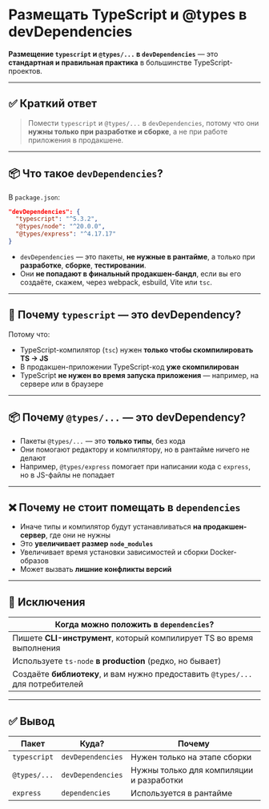 # Размещать TypeScript и @types в devDependencies

**Размещение `typescript` и `@types/...` в `devDependencies`** — это **стандартная и правильная практика** в большинстве TypeScript-проектов.

---

## ✅ Краткий ответ

> Помести `typescript` и `@types/...` в `devDependencies`, потому что они **нужны только при разработке и сборке**, а не при работе приложения в продакшене.

---

## 📦 Что такое `devDependencies`?

В `package.json`:

```json
"devDependencies": {
  "typescript": "^5.3.2",
  "@types/node": "^20.0.0",
  "@types/express": "^4.17.17"
}
```

* `devDependencies` — это пакеты, **не нужные в рантайме**, а только при **разработке**, **сборке**, **тестировании**.
* Они **не попадают в финальный продакшен-бандл**, если вы его создаёте, скажем, через webpack, esbuild, Vite или `tsc`.

---

## 🎯 Почему `typescript` — это devDependency?

Потому что:

* TypeScript-компилятор (`tsc`) нужен **только чтобы скомпилировать TS → JS**
* В продакшен-приложении TypeScript-код **уже скомпилирован**
* TypeScript **не нужен во время запуска приложения** — например, на сервере или в браузере

---

## 📦 Почему `@types/...` — это devDependency?

* Пакеты `@types/...` — это **только типы**, без кода
* Они помогают редактору и компилятору, но в рантайме ничего не делают
* Например, `@types/express` помогает при написании кода с `express`, но в JS-файлы не попадает

---

## ❌ Почему **не стоит** помещать в `dependencies`

* Иначе типы и компилятор будут устанавливаться **на продакшен-сервер**, где они не нужны
* Это **увеличивает размер `node_modules`**
* Увеличивает время установки зависимостей и сборки Docker-образов
* Может вызвать **лишние конфликты версий**

---

## 🧠 Исключения

| Когда можно положить в `dependencies`?                                          |
| ------------------------------------------------------------------------------- |
| Пишете **CLI-инструмент**, который компилирует TS во время выполнения           |
| Используете `ts-node` **в production** (редко, но бывает)                       |
| Создаёте **библиотеку**, и вам нужно предоставить `@types/...` для потребителей |

---

## ✅ Вывод

| Пакет        | Куда?             | Почему                                   |
| ------------ | ----------------- | ---------------------------------------- |
| `typescript` | `devDependencies` | Нужен только на этапе сборки             |
| `@types/...` | `devDependencies` | Нужны только для компиляции и разработки |
| `express`    | `dependencies`    | Используется в рантайме                  |


